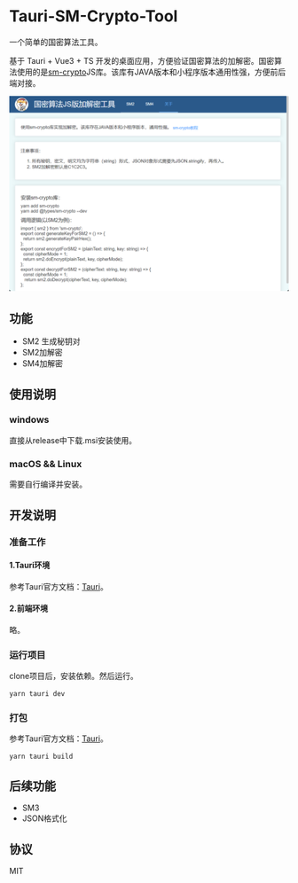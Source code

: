 # Tauri-SM-Crypto-Tool

一个简单的国密算法工具。

基于 Tauri + Vue3 + TS 开发的桌面应用，方便验证国密算法的加解密。国密算法使用的是[sm-crypto](https://github.com/JuneAndGreen/sm-crypto)JS库。该库有JAVA版本和小程序版本通用性强，方便前后端对接。

![](./release/应用界面.png)
## 功能

* SM2 生成秘钥对
* SM2加解密
* SM4加解密

## 使用说明

### windows

直接从release中下载.msi安装使用。

### macOS && Linux

需要自行编译并安装。

## 开发说明

### 准备工作

#### 1.Tauri环境

参考Tauri官方文档：[Tauri](https://tauri.app/zh/v1/guides/getting-started/prerequisites)。

#### 2.前端环境

略。

### 运行项目

clone项目后，安装依赖。然后运行。

``` shell
yarn tauri dev
```

### 打包

参考Tauri官方文档：[Tauri](https://tauri.app/zh/v1/guides/building/)。

``` shell
yarn tauri build
```

## 后续功能

* SM3
* JSON格式化

## 协议

MIT
